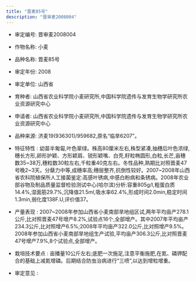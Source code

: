 ```yaml
---
title: "晋麦85号"
description: "晋审麦2008004"
---
```

* 审定编号:  晋审麦2008004

*  作物名称:  小麦

*  品种名称:  晋麦85号

*  审定年份:  2008

*  审定单位:  山西省

* 育种者:  山西省农业科学院小麦研究所,中国科学院遗传与发育生物学研究所农业资源研究中心

*  申请者:  山西省农业科学院小麦研究所,中国科学院遗传与发育生物学研究所农业资源研究中心

*  品种来源:  济麦19(936301)/959682,原名“临旱6207”。

*  特征特性 : 
幼苗半匍匐,叶色翠绿。株高80厘米左右,株型紧凑,抽穗后叶色浓绿,穗长方形,卵形护颖、方形颖肩、锐形颖嘴、白壳,籽粒椭圆形,白粒,长芒,亩穗数35~38万,穗粒数30粒左右,千粒重40克左右。冬性品种,熟期比对照晋麦47号晚2~3天。分蘖力中等,成穗率高;穗层整齐,抗倒性较好。2007~2008年山西省农科院植保所人工接菌鉴定:高感叶锈病,中感白粉病和条锈病。2008年农业部谷物及制品质量监督检验测试中心(哈尔滨)分析:容重805g/l,粗蛋白质14.4%,湿面筋29.7%,沉降值21.5ml,吸水率62.4%,形成时间2.0min,稳定时间1.3min,弱化度138F.U,评价值37。
 
*  产量表现 : 
2007~2008年参加山西省小麦南部旱地组区试,两年平均亩产278.1公斤,比对照晋麦47号增产8.2%,试验点16个,全部增产。其中2007年平均亩产234.3公斤,比对照增产6.5%;2008年平均亩产322.0公斤,比对照增产9.5%。2008年参加山西省小麦南部旱地组生产试验,平均亩产306.3公斤,比对照晋麦47号增产7.9%,8个试验点,全部增产。

*  栽培技术要点 : 
亩播量10公斤左右;底肥一次施足,注意平衡施肥,在氮、磷钾配合的基础上减氮增磷。后期结合防虫治病进行“三喷”,以达到增粒增重。

*  审定意见 : 

